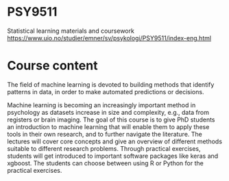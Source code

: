 # PSY9511
Statistical learning materials and coursework
https://www.uio.no/studier/emner/sv/psykologi/PSY9511/index-eng.html

# Course content
The field of machine learning is devoted to building methods that identify patterns in data, in order to make automated predictions or decisions.

Machine learning is becoming an increasingly important method in psychology as datasets increase in size and complexity, e.g., data from registers or brain imaging. The goal of this course is to give PhD students an introduction to machine learning that will enable them to apply these tools in their own research, and to further navigate the literature. The lectures will cover core concepts and give an overview of different methods suitable to different research problems. Through practical exercises, students will get introduced to important software packages like keras and xgboost. The students can choose between using R or Python for the practical exercises.

